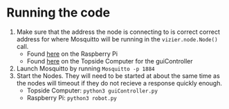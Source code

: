 # Running the code
1. Make sure that the address the node is connecting to is correct correct address for where Mosquitto will be running
in the `vizier.node.Node()` call.
   * Found [here][1] on the Raspberry Pi
   * Found [here][2] on the Topside Computer for the guiController
2. Launch Mosquitto by running `Mosquitto -p 1884`
3. Start the Nodes. They will need to be started at about the same time as the nodes will timeout if they do not recieve a response
quickly enough.
   * Topside Computer: `python3 guiController.py`
   * Raspberry Pi: `python3 robot.py`

[1]: https://github.com/nthieu173/SwimmingSwarm/blob/master/robot.py#L34
[2]: https://github.com/nthieu173/SwimmingSwarm/blob/master/guiController.py#L72
